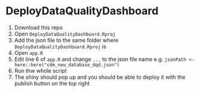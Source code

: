 # DeployDataQualityDashboard

1. Download this repo
2. Open `DeployDataQualityDashboard.Rproj`
3. Add the json file to the same folder where `DeployDataQualityDashboard.Rproj` is
4. Open `app.R`
5. Edit line 6 of `app.R` and change `...` to the json file name e.g. `jsonPath <- here::here("cdm_new_database_dqd.json")`
6. Run thw whole script
7. The shiny should pop up and you should be able to deploy it with the publish button on the top right
